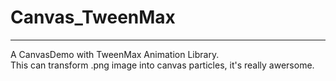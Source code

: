 # Canvas_TweenMax
---
A CanvasDemo with TweenMax Animation Library.    
This can transform .png image into canvas particles, it's really awersome.
